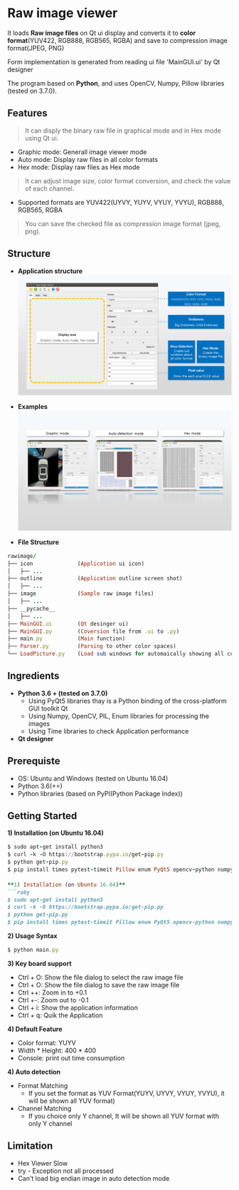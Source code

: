 # Raw image viewer
It loads **Raw image files** on Qt ui display and converts it to **color format**(YUV422, RGB888, RGB565, RGBA) 
and save to compression image format(JPEG, PNG)

Form implementation is generated from reading ui file 'MainGUI.ui' by Qt designer

The program based on **Python**, and uses OpenCV, Numpy, Pillow libraries (tested on 3.7.0).

## Features
> It can disply the binary raw file in graphical mode and in Hex mode using Qt ui.
* Graphic mode: Generall image viewer mode
* Auto mode: Display raw files in all color formats
* Hex mode: Display raw files as Hex mode
> It can adjust image size, color format conversion, and check the value of each channel.
* Supported formats are YUV422(UYVY, YUYV, VYUY, YVYU), RGB888, RGB565, RGBA
> You can save the checked file as compression image format (jpeg, png).

## Structure
* **Application structure**
![Image_Info](./outline/Slide1.PNG)

* **Examples**
![Image_Info](./outline/Slide2.PNG)


* **File Structure**
```ruby
rawimage/
├── icon              (Application ui icon)
│   ├── ...
├── outline           (Application outline screen shot)
│   ├── ...
├── image             (Sample raw image files)
│   ├── ...
├── __pycache__
│   ├── ...
├── MainGUI.ui        (Qt desinger ui)
├── MainGUI.py        (Coversion file from .ui to .py)
├── main.py           (Main function)
├── Parser.py         (Parsing to other color spaces)
└── LoadPicture.py    (Load sub windows for automaically showing all color spaces)
```

## Ingredients
* **Python 3.6 + (tested on 3.7.0)**
  * Using PyQt5 libraries thay is a Python binding of the cross-platform GUI toolkit Qt
  * Using Numpy, OpenCV, PIL, Enum libraries for processing the images
  * Using Time libraries to check Application performance
* **Qt designer**


## Prerequiste
* OS: Ubuntu and Windows (tested on Ubuntu 16.04)
* Python 3.6(+=)
* Python libraries (based on PyPI(Python Package Index))


## Getting Started 
**1) Installation (on Ubuntu 16.04)**
```ruby
$ sudo apt-get install python3
$ curl -k -O https://bootstrap.pypa.io/get-pip.py
$ python get-pip.py
$ pip install times pytest-timeit Pillow enum PyQt5 opencv-python numpy

**1) Installation (on Ubuntu 16.04)**
```ruby
$ sudo apt-get install python3
$ curl -k -O https://bootstrap.pypa.io/get-pip.py
$ python get-pip.py
$ pip install times pytest-timeit Pillow enum PyQt5 opencv-python numpy
```

**2) Usage Syntax**
```ruby
$ python main.py
```

**3) Key board support**
* Ctrl + O: Show the file dialog to select the raw image file
* Ctrl + O: Show the file dialog to save the raw image file
* Ctrl ++: Zoom in to +0.1
* Ctrl +-: Zoom out to -0.1
* Ctrl + i: Show the application information
* Ctrl + q: Quik the Application


**4) Default Feature**
* Color format: YUYV
* Width * Height: 400 * 400
* Console: print out time consumption


**4) Auto detection**
* Format Matching
  - If you set the format as YUV Format(YUYV, UYVY, VYUY, YVYU), it will be shown all YUV format)
* Channel Matching
  - If you choice only Y channel, It will be shown all YUV format with only Y channel


## Limitation
* Hex Viewer Slow
* try - Exception not all processed
* Can't load big endian image in auto detection mode
